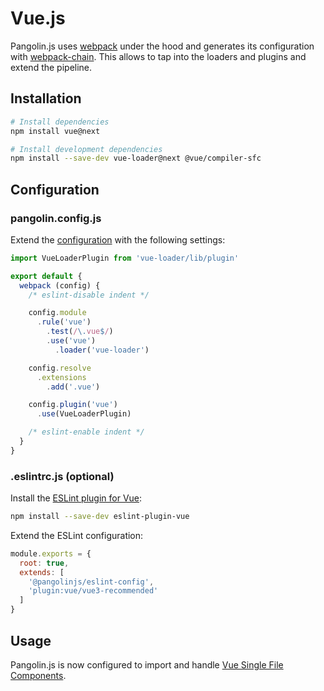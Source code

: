 # Vue.js

Pangolin.js uses [webpack](https://webpack.js.org) under the hood and generates its configuration with [webpack-chain](https://github.com/neutrinojs/webpack-chain). This allows to tap into the loaders and plugins and extend the pipeline.

## Installation

```bash
# Install dependencies
npm install vue@next

# Install development dependencies
npm install --save-dev vue-loader@next @vue/compiler-sfc
```

## Configuration

### pangolin.config.js

Extend the [configuration](../guide/configuration) with the following settings:

```js
import VueLoaderPlugin from 'vue-loader/lib/plugin'

export default {
  webpack (config) {
    /* eslint-disable indent */

    config.module
      .rule('vue')
        .test(/\.vue$/)
        .use('vue')
          .loader('vue-loader')

    config.resolve
      .extensions
        .add('.vue')

    config.plugin('vue')
      .use(VueLoaderPlugin)

    /* eslint-enable indent */
  }
}
```

### .eslintrc.js (optional)

Install the [ESLint plugin for Vue](https://eslint.vuejs.org):

```bash
npm install --save-dev eslint-plugin-vue
```

Extend the ESLint configuration:

```js
module.exports = {
  root: true,
  extends: [
    '@pangolinjs/eslint-config',
    'plugin:vue/vue3-recommended'
  ]
}
```

## Usage

Pangolin.js is now configured to import and handle [Vue Single File Components](https://v3.vuejs.org/guide/single-file-component.html).
